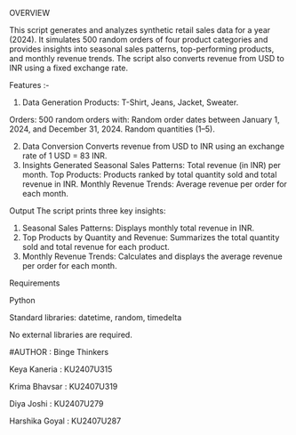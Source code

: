 OVERVIEW

This script generates and analyzes synthetic retail sales data for a year (2024). It simulates 500 random orders of four product categories and provides insights into seasonal sales patterns, top-performing products, and monthly revenue trends. The script also converts revenue from USD to INR using a fixed exchange rate.

Features :-
1. Data Generation
Products: T-Shirt, Jeans, Jacket, Sweater.

Orders: 500 random orders with:
Random order dates between January 1, 2024, and December 31, 2024.
Random quantities (1–5).

2. Data Conversion
   Converts revenue from USD to INR using an exchange rate of 1 USD = 83 INR.
3. Insights Generated
Seasonal Sales Patterns: Total revenue (in INR) per month.
Top Products: Products ranked by total quantity sold and total revenue in INR.
Monthly Revenue Trends: Average revenue per order for each month.

Output
The script prints three key insights:

1. Seasonal Sales Patterns:
Displays monthly total revenue in INR.
2. Top Products by Quantity and Revenue:
Summarizes the total quantity sold and total revenue for each product.
3. Monthly Revenue Trends:
Calculates and displays the average revenue per order for each month.

Requirements

Python

Standard libraries: datetime, random, timedelta

No external libraries are required.




#AUTHOR : Binge Thinkers

Keya Kaneria : KU2407U315

Krima Bhavsar : KU2407U319

Diya Joshi : KU2407U279

Harshika Goyal : KU2407U287



